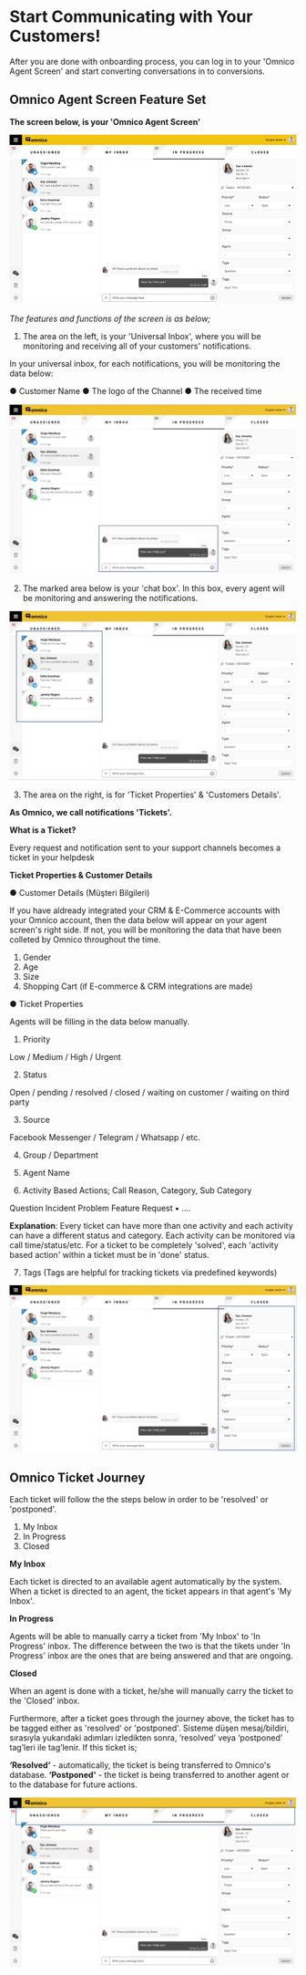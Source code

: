 # Start Communicating with Your Customers!

After you are done with onboarding process, you can log in to your 'Omnico Agent Screen' and start converting conversations in to conversions.

## Omnico Agent Screen Feature Set 

**The screen below, is your 'Omnico Agent Screen'**

![agentscreen1](../img/agentscreen1.png)

_The features and functions of the screen is as below;_

1. The area on the left, is your 'Universal Inbox', where you will be monitoring and receiving all of your customers' notifications.

In your universal inbox, for each notifications, you will be monitoring the data below:

● Customer Name
●	The logo of the Channel 
●	The received time

![agentscreen2](../img/agentscreen2.png)

2. The marked area below is your 'chat box'. In this box, every agent will be monitoring and answering the notifications. 

![agentscreen3](../img/agentscreen3.png)

3. The area on the right, is for 'Ticket Properties' & 'Customers Details'. 

**As Omnico, we call notifications 'Tickets'.** 

**What is a Ticket?**

Every request and notification sent to your support channels becomes a ticket in your helpdesk

**Ticket Properties & Customer Details**

●	Customer Details (Müşteri Bilgileri)

If you have aldready integrated your CRM & E-Commerce accounts with your Omnico account, then the data below will appear on your agent screen's right side. If not, you will be monitoring the data that have been colleted by Omnico throughout the time. 

1. Gender
2. Age
3. Size
4. Shopping Cart (if E-commerce & CRM integrations are made)

●	Ticket Properties 

Agents will be filling in the data below manually. 

1. Priority 

Low / Medium / High / Urgent 

2. Status 

Open / pending / resolved / closed / waiting on customer / waiting on third party 

3. Source 

Facebook Messenger / Telegram / Whatsapp / etc.

4. Group / Department 

5. Agent Name 

6. Activity Based Actions; Call Reason, Category, Sub Category 

Question
Incident 
Problem 
Feature Request 
▪	….

**Explanation**:
Every ticket can have more than one activity and each activity can have a different status and category. Each activity can be monitored via call time/status/etc. For a ticket to be completely 'solved', each 'activity based action' within a ticket must be in 'done' status. 

7. Tags (Tags are helpful for tracking tickets via predefined keywords)

![agentscreen4](../img/agentscreen4.png)

## Omnico Ticket Journey

Each ticket will follow the the steps below in order to be 'resolved' or 'postponed'.

1.	My Inbox
2.	In Progress
3.	Closed

**My Inbox**

Each ticket is directed to an available agent automatically by the system. When a ticket is directed to an agent, the ticket appears in that agent's 'My Inbox'.  

**In Progress**

Agents will be able to manually carry a ticket from 'My Inbox' to 'In Progress' inbox. The difference between the two is that the tikets under 'In Progress' inbox are the ones that are being answered and that are ongoing.

**Closed**

When an agent is done with a ticket, he/she will manually carry the ticket to the 'Closed' inbox. 

Furthermore, after a ticket goes through the journey above, the ticket has to be tagged either as 'resolved' or 'postponed'. Sisteme düşen mesaj/bildiri, sırasıyla yukarıdaki adımları izledikten sonra, ‘resolved’ veya ‘postponed’ tag’leri ile tag’lenir.  If this ticket is;

**‘Resolved’** - automatically, the ticket is being transferred to Omnico's database.
**‘Postponed'** - the ticket is being transferred to another agent or to the database for future actions.

![agentscreen5](../img/agentscreen5.png)
